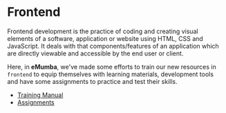 # Frontend

Frontend development is the practice of coding and creating visual elements of a software, application or website using HTML, CSS and JavaScript. It deals with that components/features of an application which are directly viewable and accessible by the end user or client.

Here, in **eMumba**, we&#39;ve made some efforts to train our new resources in `frontend` to equip themselves with learning materials, development tools and have some assignments to practice and test their skills.

- [Training Manual](./TrainingManual/README.md)
- [Assignments](./Assignments/README.md)
